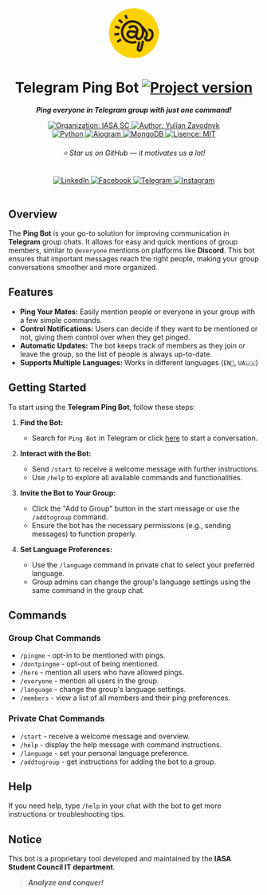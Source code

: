<div align="center">
   <a href="https://t.me/group_mate_ping_bot">
      <img width="100px" src="assets/ping_bot_logo.jpg" alt="Ping Bot Logo" style="border-radius: 50%;">
   </a>
   <h1>Telegram Ping Bot
      <a href="https://github.com/IASAStudentCouncil/telegram-group-ping-bot">
         <img alt="Project version" src="https://img.shields.io/badge/v0.5-941C2F"/>
       </a>
   </h1>
   <div align="center">
</div>

***Ping everyone in Telegram group with just one command!***

<div align="center">
   <a href="https://github.com/IASAStudentCouncil">
      <img alt="Organization: IASA SC" src="https://img.shields.io/badge/organization-IASA SC-E28413"/>
    </a>
   <a href="https://github.com/yulianzavodnyk">
      <img alt="Author: Yulian Zavodnyk" src="https://img.shields.io/badge/author-Yulian_Zavodnyk-0C0C0C"/>
    </a>
   </div>
   <div align="center">
   <a href="https://www.python.org/">
      <img alt="Python" src="https://img.shields.io/badge/language-python-blue"/>
    </a>
   <a href="https://docs.aiogram.dev/en/latest/">
      <img alt="Aiogram" src="https://img.shields.io/badge/aiogram-3.12.0-0D3B66"/>
    </a>
   <a href="https://www.mongodb.com/docs/manual/">
      <img alt="MongoDB" src="https://img.shields.io/badge/database-mongodb-02641B"/>
    </a>
   <a href="https://github.com/IASAStudentCouncil/telegram-group-ping-bot/blob/main/LICENSE">
      <img alt="Lisence: MIT" src="https://img.shields.io/badge/license-MIT-5F0A87"/>
    </a>
   </div>
   <h6>⭐ Star us on GitHub — it motivates us a lot!</h6>
   <div align="center">
   <a href="https://www.linkedin.com/company/iasa-sc">
      <img alt="LinkedIn" src="https://img.shields.io/badge/Follow-405DE6?logo=linkedin&logoColor=white"/>
    </a>
   <a href="https://www.facebook.com/studrada.iasa/">
      <img alt="Facebook" src="https://img.shields.io/badge/Follow-1877F2?logo=facebook&logoColor=white"/>
    </a>
   <a href="https://t.me/IASA_Student_Council">
      <img alt="Telegram" src="https://img.shields.io/badge/Follow-C13584?logo=instagram&logoColor=white"/>
    </a>
   <a href="https://instagram.com/studrada_iasa">
      <img alt="Instagram" src="https://img.shields.io/badge/Follow-0088CC?logo=telegram&logoColor=white"/>
    </a>
   </div>
</div>
<br/>

## Overview
The **Ping Bot** is your go-to solution for improving communication in **Telegram** group chats. 
It allows for easy and quick mentions of group members, similar to `@everyone` mentions on platforms like **Discord**. 
This bot ensures that important messages reach the right people, making your group conversations smoother and more organized.

## Features
- **Ping Your Mates:** Easily mention people or everyone in your group with a few simple commands.
- **Control Notifications:** Users can decide if they want to be mentioned or not, giving them control over when they get pinged.
- **Automatic Updates:** The bot keeps track of members as they join or leave the group, so the list of people is always up-to-date.
- **Supports Multiple Languages:** Works in different languages (`EN🏴󠁧󠁢󠁥󠁮󠁧󠁿`, `UA🇺🇦`)

## Getting Started
To start using the **Telegram Ping Bot**, follow these steps:

1. **Find the Bot:**
   - Search for `Ping Bot` in Telegram or click [here](https://t.me/group_mate_ping_bot) to start a conversation.

2. **Interact with the Bot:**
   - Send `/start` to receive a welcome message with further instructions.
   - Use `/help` to explore all available commands and functionalities.

3. **Invite the Bot to Your Group:**
   - Click the "Add to Group" button in the start message or use the `/addtogroup` command.
   - Ensure the bot has the necessary permissions (e.g., sending messages) to function properly.

4. **Set Language Preferences:**
   - Use the `/language` command in private chat to select your preferred language.
   - Group admins can change the group's language settings using the same command in the group chat.

## Commands

### Group Chat Commands
- `/pingme` - opt-in to be mentioned with pings.
- `/dontpingme` - opt-out of being mentioned.
- `/here` - mention all users who have allowed pings.
- `/everyone` - mention all users in the group.
- `/language` - change the group's language settings.
- `/members` - view a list of all members and their ping preferences.

### Private Chat Commands
- `/start` - receive a welcome message and overview.
- `/help` - display the help message with command instructions.
- `/language` - set your personal language preference.
- `/addtogroup` - get instructions for adding the bot to a group.

## Help
If you need help, type `/help` in your chat with the bot to get more instructions or troubleshooting tips.

## Notice
This bot is a proprietary tool developed and maintained by the **IASA Student Council IT department**.

> ***Analyze and conquer!***